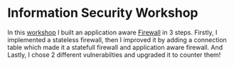 # Information Security Workshop
 In this [workshop](https://course.cs.tau.ac.il/secws20/) I built an application aware [Firewall](https://en.wikipedia.org/wiki/Firewall_(computing)) in 3 steps. Firstly, I implemented a stateless firewall, then I improved it by adding a connection table which made it a statefull firewall and application aware firewall. And Lastly, I chose 2 different vulnerabilties and upgraded it to counter them!
